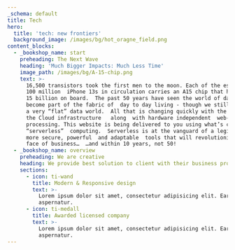 ```yaml
---
_schema: default
title: Tech
hero:
  title: 'tech: new frontiers'
  background_image: /images/bg/hot_oragne_field.png
content_blocks:
  - _bookshop_name: start
    preheading: The Next Wave
    heading: 'Much Bigger Impacts: Much Less Time'
    image_path: /images/bg/A-15-chip.png
    text: >-
      16,500 transistors took the first men to the moon. Each of the estimated
      100 million  iPhone 13s in circulation carries an A15 chip that has over
      15 billion on board.  The past 50 years have seen the world of data 
      become part of the fabric of  day to day living - though we still live in 
      a very “flat” data world.  All that is changing quickly with the advent of
      the Cloud infrastructure   along  with hardware independent  web-based
      processing. This website is being delivered to you using what’s called
      “serverless”  computing.  Serverless is at the vanguard of a legion of
      more secure, powerful  and adaptable  tools that will revolutionize the
      face of business…  …and within 10 years, not 50!
  - _bookshop_name: overview
    preheading: We are creative
    heading: We provide best solution to client with their business problem
    sections:
      - icon: ti-wand
        title: Modern & Responsive design
        text: >-
          Lorem ipsum dolor sit amet, consectetur adipisicing elit. Earum,
          aspernatur.
      - icon: ti-medall
        title: Awarded licensed company
        text: >-
          Lorem ipsum dolor sit amet, consectetur adipisicing elit. Earum,
          aspernatur.
---
```


